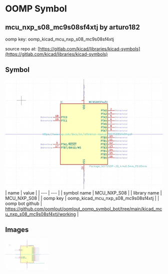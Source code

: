 # OOMP Symbol  
## mcu_nxp_s08_mc9s08sf4xtj  by arturo182  
  
oomp key: oomp_kicad_mcu_nxp_s08_mc9s08sf4xtj  
  
source repo at: [https://gitlab.com/kicad/libraries/kicad-symbols](https://gitlab.com/kicad/libraries/kicad-symbols)  
## Symbol  
  
[![working.png](working_600.png)](working.png)  
| name | value | 
| --- | --- | 
| symbol name | MCU_NXP_S08 | 
| library name | MCU_NXP_S08 | 
| oomp key | oomp_kicad_mcu_nxp_s08_mc9s08sf4xtj | 
| oomp bot github | https://github.com/oomlout/oomlout_oomp_symbol_bot/tree/main/kicad_mcu_nxp_s08_mc9s08sf4xtj/working | 
## Images  
  
[![working.png](working_140.png)](working.png)  
